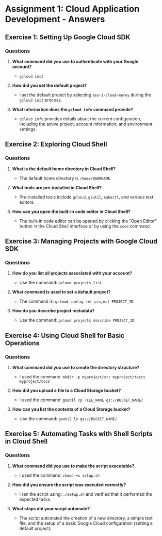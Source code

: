 # Assignment 1: Cloud Application Development - Answers

## Exercise 1: Setting Up Google Cloud SDK

### Questions
1. **What command did you use to authenticate with your Google account?**
   - `gcloud init`

2. **How did you set the default project?**
   - I set the default project by selecting `ass-1-cloud-merey` during the `gcloud init` process.

3. **What information does the `gcloud info` command provide?**
   - `gcloud info` provides details about the current configuration, including the active project, account information, and environment settings.

## Exercise 2: Exploring Cloud Shell

### Questions
1. **What is the default home directory in Cloud Shell?**
   - The default home directory is `/home/USERNAME`.

2. **What tools are pre-installed in Cloud Shell?**
   - Pre-installed tools include `gcloud`, `gsutil`, `kubectl`, and various text editors.

3. **How can you open the built-in code editor in Cloud Shell?**
   - The built-in code editor can be opened by clicking the "Open Editor" button in the Cloud Shell interface or by using the `code` command.

## Exercise 3: Managing Projects with Google Cloud SDK

### Questions
1. **How do you list all projects associated with your account?**
   - Use the command: `gcloud projects list`

2. **What command is used to set a default project?**
   - The command is: `gcloud config set project PROJECT_ID`

3. **How do you describe project metadata?**
   - Use the command: `gcloud projects describe PROJECT_ID`

## Exercise 4: Using Cloud Shell for Basic Operations

### Questions
1. **What command did you use to create the directory structure?**
   - I used the command: `mkdir -p myproject/src myproject/tests myproject/docs`

2. **How did you upload a file to a Cloud Storage bucket?**
   - I used the command: `gsutil cp FILE_NAME gs://BUCKET_NAME/`

3. **How can you list the contents of a Cloud Storage bucket?**
   - Use the command: `gsutil ls gs://BUCKET_NAME/`

## Exercise 5: Automating Tasks with Shell Scripts in Cloud Shell

### Questions
1. **What command did you use to make the script executable?**
   - I used the command: `chmod +x setup.sh`

2. **How did you ensure the script was executed correctly?**
   - I ran the script using: `./setup.sh` and verified that it performed the expected tasks.

3. **What steps did your script automate?**
   - The script automated the creation of a new directory, a simple text file, and the setup of a basic Google Cloud configuration (setting a default project).
